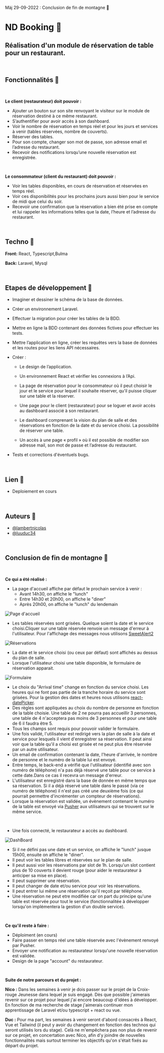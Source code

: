 Màj 29-09-2022 : Conclusion de fin de montagne 📝

# ND Booking 🍴




## Réalisation d'un module de réservation de table pour un restaurant.

&nbsp;
## Fonctionnalités 🥗

&nbsp;

**Le client (restaurateur) doit pouvoir :**

- Ajouter un bouton sur son site renvoyant le visiteur sur le module de réservation destiné à ce même restaurant.
- S’authentifier pour avoir accès à son dashboard.
- Voir le nombre de réservation en temps réel et pour les jours et services à venir (tables réservées, nombre de couverts).
- Réserver des tables.
- Pour son compte, changer son mot de passe, son adresse email et l’adresse du restaurant.
- Recevoir des notifications lorsqu’une nouvelle réservation est enregistrée.

&nbsp;

**Le consommateur (client du restaurant) doit pouvoir :**

- Voir les tables disponibles, en cours de réservation et réservées en temps réel.
- Voir ces disponibilités pour les prochains jours aussi bien pour le service de midi que celui du soir.
- Recevoir une confirmation que la réservation a bien été prise en compte et lui rappeler les informations telles que la date, l’heure et l’adresse du restaurant.

&nbsp;
## Techno 🍕

**Front:** React, Typescript,Bulma

**Back:** Laravel, Mysql

&nbsp;
## Etapes de développement 🍔

* Imaginer et dessiner le schéma de la base de données.
* Créer un environnement Laravel.
* Effectuer la migration pour créer les tables de la BDD.
* Mettre en ligne la BDD contenant des données fictives pour effectuer les tests.
* Mettre l’application en ligne, créer les requêtes vers la base de données et les routes pour les liens API nécessaires.
* Créer :

  * Le design de l’application.

  * Un environnement React et vérifier les connexions à l’Api.

  * La page de réservation pour le consommateur où il peut choisir le jour et le service pour lequel il souhaite réserver, qu’il puisse cliquer sur une table et la réserver.

  * Une page pour le client (restaurateur) pour se loguer et avoir accès au dashboard associé à son restaurant.

  * Le dashboard comprenant la vision du plan de salle et des réservations en fonction de la date et du service choisi. La possibilité de réserver une table.

  * Un accès à une page « profil » où il est possible de modifier son adresse mail, son mot de passe et l’adresse du restaurant.

* Tests et corrections d'éventuels bugs.
 
&nbsp;
## Lien 🍟

 - Deploiement en cours

&nbsp;
## Auteurs 🍗

- [@lambertnicolas](https://github.com/lambertnicolas)
- [@luuduc34](https://github.com/luuduc34)

&nbsp;

## Conclusion de fin de montagne 📝

&nbsp;

**Ce qui a été réalisé :**

- La page d'accueil affiche par défaut le prochain service à venir :
  * Avant 14h30, on affiche le "lunch"
  * Entre 14h30 et 20h00, on affiche le "diner"
  * Après 20h00, on affiche le "lunch" du lendemain

![Page d'accueil](https://raw.githubusercontent.com/lambertnicolas/NDBooking/main/resources/img/ndb1.jpg)
- Les tables réservées sont grisées. Quelque soient la date et le service choisi.Cliquer sur une table réservée renvoie un message d'erreur à l'utilisateur. Pour l'affichage des messages nous utilisons [SweetAlert2](https://sweetalert2.github.io/)

![Réservations](https://raw.githubusercontent.com/lambertnicolas/NDBooking/main/resources/img/ndb4.jpg)

- La date et le service choisi (ou ceux par défaut) sont affichés au dessus du plan de salle.
- Lorsque l'utilisateur choisi une table disponible, le formulaire de réservation apparait.

![Formulaire](https://raw.githubusercontent.com/lambertnicolas/NDBooking/main/resources/img/ndb2.jpg)

- Le choix du "Arrival time" change en fonction du service choisi. Les heures qui ne font pas partie de la tranche horaire du service sont grisées. Pour la gestion des dates et heures nous utilisons [react-datePicker](https://reactdatepicker.com/).
- Des règles sont appliquées au choix du nombre de personne en fonction de la table choisie. Une table de 2 ne pourra pas accueillir 3 personnes, une table de 4 n'acceptera pas moins de 3 personnes et pour une table de 6 il faudra être 5.
- Tous les champs sont requis pour pouvoir valider le formulaire.
- Une fois validé, l'utilisateur est redirigé vers la plan de salle à la date et service pour lesquels il vient d'enregistrer sa réservation. Il peut ainsi voir que la table qu'il a choisi est grisée et ne peut plus être réservée par un autre utilisateur.
- Un email de confirmation contenant la date, l'heure d'arrivée, le nombre de personne et le numéro de la table lui est envoyé.
- Entre temps, le back-end a vérifié que l'utilisateur (identifié avec son numéro de téléphone) n'a pas déjà réservé une table pour ce service à cette date.Dans ce cas il recevra un message d'erreur.
- L'utilisateur est enregistré dans la base de donnée en même temps que sa réservation. Si il a déjà réservé une table dans le passé (via ce numéro de téléphone) il n'est pas créé une deuxième fois (ce qui pourrait permettre d'incrémenter un compteur de réservations).
- Lorsque la réservation est validée, un évènement contenant le numéro de la table est envoyé via [Pusher](https://pusher.com/) aux utilisateurs qui se trouvent sur le même service.

&nbsp;

- Une fois connecté, le restaurateur a accès au dashboard.

![DashBoard](https://raw.githubusercontent.com/lambertnicolas/NDBooking/main/resources/img/ndb3.jpg)

- Si il ne défini pas une date et un service, on affiche le "lunch" jusque 15h00, ensuite on affiche le "diner".
- Il peut voir les tables libres et réservées sur le plan de salle.
- Il peut aussi voir les réservations par slot de 1h. Lorsqu'un slot contient plus de 10 couverts il devient rouge (pour aider le restaurateur à anticiper sa mise en place).
- Il peut supprimer une réservation.
- Il peut changer de date et/ou service pour voir les réservations.
- Il peut entrer lui même une réservation qu'il reçoit par téléphone.
- Une réservation ne peut etre modifiée car on part du principe qu'une table est réservée pour tout le service (fonctionnalitée à développer lorsqu'on implémentera la gestion d'un double service).

&nbsp;

**Ce qu'il reste à faire :**

- Déploiment (en cours)
- Faire passer en temps réel une table réservée avec l'évènement renvoyé par Pusher.
- Envoyer une notification au restaurateur lorsqu'une nouvelle réservation est validée.
- Design de la page "account" du restaurateur.

&nbsp;

**Suite de notre parcours et du projet :**

**Nico :** Dans les semaines à venir je dois passer sur le projet de la Croix-rouge Jeunesse dans lequel je suis engagé. Dès que possible j'aimerais revenir sur ce projet pour lequel j'ai encore beaucoup d'idées à développer. En fonction de ma recherche de stage j'aimerais continuer mon apprentissage de Laravel et/ou typescript + react ou vue.

**Duc :** Pour ma part, les semaines à venir seront d'abord consacrés à React, Vue et Tailwind (il peut y avoir du changement en fonction des technos qui seront utilisés lors du stage). Celà ne m'empêchera pas non plus de revenir sur ce projet, en concertation avec Nico, afin d'y joindre de nouvelles fonctionnalités mais surtout terminer les objectifs qu'on s'était fixés au départ du projet.
